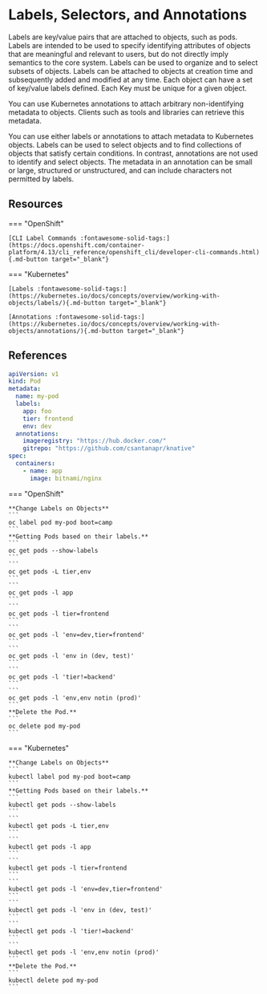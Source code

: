 # Labels, Selectors, and Annotations

Labels are key/value pairs that are attached to objects, such as pods. Labels are intended to be used to specify identifying attributes of objects that are meaningful and relevant to users, but do not directly imply semantics to the core system. Labels can be used to organize and to select subsets of objects. Labels can be attached to objects at creation time and subsequently added and modified at any time. Each object can have a set of key/value labels defined. Each Key must be unique for a given object.

You can use Kubernetes annotations to attach arbitrary non-identifying metadata to objects. Clients such as tools and libraries can retrieve this metadata.

You can use either labels or annotations to attach metadata to Kubernetes objects. Labels can be used to select objects and to find collections of objects that satisfy certain conditions. In contrast, annotations are not used to identify and select objects. The metadata in an annotation can be small or large, structured or unstructured, and can include characters not permitted by labels.

## Resources

=== "OpenShift"

    [CLI Label Commands :fontawesome-solid-tags:](https://docs.openshift.com/container-platform/4.13/cli_reference/openshift_cli/developer-cli-commands.html){.md-button target="_blank"}

=== "Kubernetes"

    [Labels :fontawesome-solid-tags:](https://kubernetes.io/docs/concepts/overview/working-with-objects/labels/){.md-button target="_blank"}

    [Annotations :fontawesome-solid-tags:](https://kubernetes.io/docs/concepts/overview/working-with-objects/annotations/){.md-button target="_blank"}

## References

```yaml
apiVersion: v1
kind: Pod
metadata:
  name: my-pod
  labels:
    app: foo
    tier: frontend
    env: dev
  annotations:
    imageregistry: "https://hub.docker.com/"
    gitrepo: "https://github.com/csantanapr/knative"
spec:
  containers:
    - name: app
      image: bitnami/nginx
```

=== "OpenShift"

    **Change Labels on Objects**
    ```
    oc label pod my-pod boot=camp
    ```
    **Getting Pods based on their labels.**
    ```
    oc get pods --show-labels
    ```
    ```
    oc get pods -L tier,env
    ```
    ```
    oc get pods -l app
    ```
    ```
    oc get pods -l tier=frontend
    ```
    ```
    oc get pods -l 'env=dev,tier=frontend'
    ```
    ```
    oc get pods -l 'env in (dev, test)'
    ```
    ```
    oc get pods -l 'tier!=backend'
    ```
    ```
    oc get pods -l 'env,env notin (prod)'
    ```
    **Delete the Pod.**
    ```
    oc delete pod my-pod
    ```

=== "Kubernetes"

    **Change Labels on Objects**
    ```
    kubectl label pod my-pod boot=camp
    ```
    **Getting Pods based on their labels.**
    ```
    kubectl get pods --show-labels
    ```
    ```
    kubectl get pods -L tier,env
    ```
    ```
    kubectl get pods -l app
    ```
    ```
    kubectl get pods -l tier=frontend
    ```
    ```
    kubectl get pods -l 'env=dev,tier=frontend'
    ```
    ```
    kubectl get pods -l 'env in (dev, test)'
    ```
    ```
    kubectl get pods -l 'tier!=backend'
    ```
    ```
    kubectl get pods -l 'env,env notin (prod)'
    ```
    **Delete the Pod.**
    ```
    kubectl delete pod my-pod
    ```
